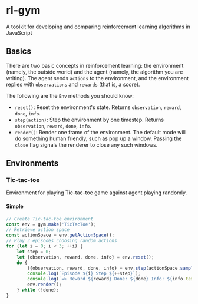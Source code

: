 # rl-gym

A toolkit for developing and comparing reinforcement learning algorithms in JavaScript

## Basics


There are two basic concepts in reinforcement learning: the
environment (namely, the outside world) and the agent (namely, the
algorithm you are writing). The agent sends `actions` to the
environment, and the environment replies with `observations` and
`rewards` (that is, a score).

The following are the ``Env`` methods you
should know:

- `reset()`: Reset the environment's state. Returns `observation`, `reward`, `done`, `info`.
- `step(action)`: Step the environment by one timestep. Returns `observation`, `reward`, `done`, `info`.
- `render()`: Render one frame of the environment. The default mode will do something human friendly, such as pop up a window. Passing the `close` flag signals the renderer to close any such windows.


## Environments
### Tic-tac-toe
Environment for playing Tic-tac-toe game against agent playing randomly.
#### Simple

```javascript
// Create Tic-tac-toe environment
const env = gym.make('TicTacToe');
// Retrieve action space
const actionSpace = env.getActionSpace();
// Play 3 episodes choosing random actions
for (let i = 0; i < 3; ++i) {
    let step = 0;
    let {observation, reward, done, info} = env.reset();
    do {
        ({observation, reward, done, info} = env.step(actionSpace.sample()));
        console.log(`Episode ${i} Step ${++step}`);
        console.log(`=> Reward ${reward} Done: ${done} Info: ${info.text}`);
        env.render();
    } while (!done);
}
```